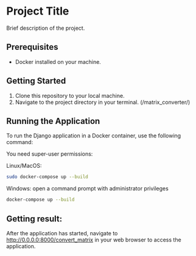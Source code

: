 # Project Title

Brief description of the project.

## Prerequisites

- Docker installed on your machine.

## Getting Started

1. Clone this repository to your local machine.
2. Navigate to the project directory in your terminal. (/matrix_converter/)

## Running the Application

To run the Django application in a Docker container, use the following command:

You need super-user permissions:

Linux/MacOS:
```bash
sudo docker-compose up --build
```

Windows:
open a command prompt with administrator privileges
```bash
docker-compose up --build
```


## Getting result:
After the application has started, navigate to http://0.0.0.0:8000/convert_matrix in your web browser to access the application.
